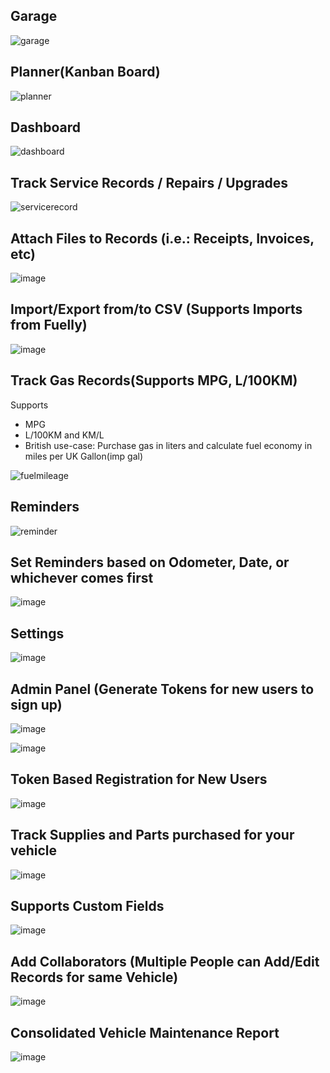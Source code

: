 ## Garage
![garage](https://github.com/user-attachments/assets/c8b61cc2-2daf-4f47-b32f-119a493b1f31)

## Planner(Kanban Board)
![planner](https://github.com/user-attachments/assets/5f81076a-aa51-43bc-926c-ee31446c6108)

## Dashboard
![dashboard](https://github.com/user-attachments/assets/701fbb02-1cf9-4bf4-b349-ea5cdf49e7f9)

## Track Service Records / Repairs / Upgrades
![servicerecord](https://github.com/user-attachments/assets/4f429f13-7b46-4cac-9ce5-b4455de527ee)

## Attach Files to Records (i.e.: Receipts, Invoices, etc)
![image](https://github.com/user-attachments/assets/6fc94b2b-761e-492e-927c-1c4ee52cc397)

## Import/Export from/to CSV (Supports Imports from Fuelly)
![image](https://github.com/user-attachments/assets/816120e9-72da-436b-862b-1478c91bd299)

## Track Gas Records(Supports MPG, L/100KM)

Supports
- MPG
- L/100KM and KM/L
- British use-case: Purchase gas in liters and calculate fuel economy in miles per UK Gallon(imp gal)
  
![fuelmileage](https://github.com/user-attachments/assets/c4b5c474-7c29-4f95-b125-b9d6f81a0064)

## Reminders
![reminder](https://github.com/user-attachments/assets/01302d5a-93a7-4f3f-bc4e-12b387f65a8e)

## Set Reminders based on Odometer, Date, or whichever comes first
![image](https://github.com/user-attachments/assets/0dd9e668-f445-403f-80f4-9a89aefe8295)

## Settings
![image](https://github.com/user-attachments/assets/8c1d5da0-6a34-4286-a9b5-26b9cf179896)

## Admin Panel (Generate Tokens for new users to sign up)
![image](https://github.com/user-attachments/assets/0d7049f0-f121-4d98-a3b1-44ea9c2b3569)

![image](https://github.com/user-attachments/assets/4b9998cf-731c-4860-8a0d-7878f0453110)

## Token Based Registration for New Users
![image](https://github.com/hargata/lubelog/assets/155338622/261a143f-cac0-4961-bcd0-bdb61be6990a)

## Track Supplies and Parts purchased for your vehicle
![image](https://github.com/user-attachments/assets/ddc835e5-9b5f-4589-9d54-1b304f6ba74c)

## Supports Custom Fields
![image](https://github.com/user-attachments/assets/6e160eca-441e-42d7-a3b5-83ebd9cab860)

## Add Collaborators (Multiple People can Add/Edit Records for same Vehicle)
![image](https://github.com/hargata/lubelog/assets/155338622/0ec57dc4-c552-48b9-9a8e-4d89b691aade)

## Consolidated Vehicle Maintenance Report
![image](https://github.com/hargata/lubelog/assets/155338622/d9081c57-0d29-4d44-b793-c46ce08539fc)
